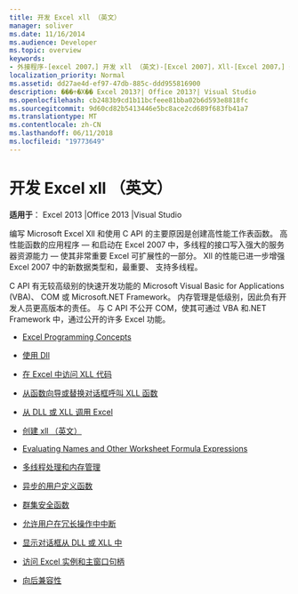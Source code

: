 ```yaml
---
title: 开发 Excel xll （英文）
manager: soliver
ms.date: 11/16/2014
ms.audience: Developer
ms.topic: overview
keywords:
- 外接程序-[excel 2007，] 开发 xll （英文)-[Excel 2007]，Xll-[Excel 2007，] 开发
localization_priority: Normal
ms.assetid: dd27ae4d-ef97-47db-885c-ddd955816900
description: ���÷�Χ�� Excel 2013?| Office 2013?| Visual Studio
ms.openlocfilehash: cb2483b9cd1b11bcfeee81bba02b6d593e8818fc
ms.sourcegitcommit: 9d60cd82b5413446e5bc8ace2cd689f683fb41a7
ms.translationtype: MT
ms.contentlocale: zh-CN
ms.lasthandoff: 06/11/2018
ms.locfileid: "19773649"
---
```

# <a name="developing-excel-xlls"></a>开发 Excel xll （英文）

**适用于**： Excel 2013 |Office 2013 |Visual Studio 
  
编写 Microsoft Excel Xll 和使用 C API 的主要原因是创建高性能工作表函数。 高性能函数的应用程序 — 和启动在 Excel 2007 中，多线程的接口写入强大的服务器资源能力 — 使其非常重要 Excel 可扩展性的一部分。 Xll 的性能已进一步增强 Excel 2007 中的新数据类型和，最重要、 支持多线程。
  
C API 有无较高级别的快速开发功能的 Microsoft Visual Basic for Applications (VBA)、 COM 或 Microsoft.NET Framework。 内存管理是低级别，因此负有开发人员更高版本的责任。 与 C API 不公开 COM，使其可通过 VBA 和.NET Framework 中，通过公开的许多 Excel 功能。


- [Excel Programming Concepts](excel-programming-concepts.md)
  
- [使用 Dll](working-with-dlls.md)
  
- [在 Excel 中访问 XLL 代码](accessing-xll-code-in-excel.md)
  
- [从函数向导或替换对话框呼叫 XLL 函数](how-to-call-xll-functions-from-the-function-wizard-or-replace-dialog-boxes.md)
  
- [从 DLL 或 XLL 调用 Excel](calling-into-excel-from-the-dll-or-xll.md)
  
- [创建 xll （英文）](creating-xlls.md)
  
- [Evaluating Names and Other Worksheet Formula Expressions](evaluating-names-and-other-worksheet-formula-expressions.md)
  
- [多线程处理和内存管理](multithreading-and-memory-management.md)
  
- [异步的用户定义函数](asynchronous-user-defined-functions.md)
  
- [群集安全函数](cluster-safe-functions.md)
  
- [允许用户在冗长操作中中断](permitting-user-breaks-in-lengthy-operations.md)
  
- [显示对话框从 DLL 或 XLL 中](displaying-dialog-boxes-from-within-a-dll-or-xll.md)
  
- [访问 Excel 实例和主窗口句柄](how-to-access-excel-instance-and-main-window-handles.md)
  
- [向后兼容性](backward-compatibility.md)
  

